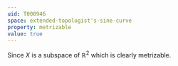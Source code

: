 ```yaml
---
uid: T000946
space: extended-topologist's-sine-curve
property: metrizable
value: true
---
```

Since $X$ is a subspace of $\mathbb{R}^2$ which is clearly metrizable.

